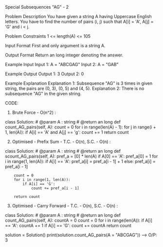 Special Subsequences "AG" - 2

Problem Description
You have given a string A having Uppercase English letters.
You have to find the number of pairs (i, j) such that A[i] = 'A', A[j] = 'G' and i < j.

Problem Constraints
1 <= length(A) <= 105

Input Format
First and only argument is a string A.

Output Format
Return an long integer denoting the answer.

Example Input
Input 1:
 A = "ABCGAG"
Input 2:
 A = "GAB"

Example Output
Output 1:
 3
Output 2:
 0

Example Explanation
Explanation 1:
 Subsequence "AG" is 3 times in given string, the pairs are (0, 3), (0, 5) and (4, 5). 
Explanation 2:
 There is no subsequence "AG" in the given string.

 CODE:

1. Brute Force - O(n^2) :

class Solution:
    # @param A : string
     # @return an long
    def count_AG_pairs(self, A):
        count = 0
        for i in range(len(A) - 1):
            for j in range(i + 1, len(A)):
                 if A[i] == 'A' and A[j] == 'g':
                      count += 1
        return count

2. Optimised - Prefix Sum - T.C. - O(n), S.C. - O(n) :

class Solution:
    # @param A : string
     # @return an long
    def scount_AG_pairs(self, A):
        pref_a = [0] * len(A)
        if A[0] == 'A':
            pref_a[0] = 1
        for i in range(1, len(A)):
            if A[i] == 'A':
                pref_a[i] = pref_a[i - 1] + 1
            else:
                pref_a[i] = pref_a[i - 1]

        count = 0
        for i in range(1, len(A)):
            if A[i] == 'G':
                count += pref_a[i - 1]

        return count

3. Optimised - Carry Forward - T.C. - O(n), S.C. - O(n) :

 class Solution:
    # @param A : string
     # @return an long
    def count_AG_pairs(self, A):
        countA = 0
        count = 0
        for i in range(len(A)):
            if A[i] == 'A':
                countA += 1
            if A[i] == 'G':
                count += countA
        return count


solution = Solution()
print(solution.count_AG_pairs(A = "ABCGAG"))  -->  O/P: 3
